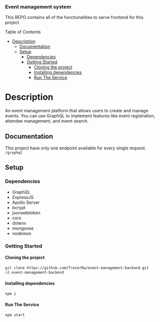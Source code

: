 ### Event management system
This REPO contains all of the functionalities to serve frontend for this project

Table of Contents
- [Description](#description)
  - [Documentation](#documentation)
  - [Setup](#setup)
    - [Dependencies](#dependencies)
    - [Getting Started](#getting-started)
      - [Cloning the project](#cloning-the-project)
      - [Installing dependencies](#installing-dependencies)
      - [Run The Service](#run-the-service)

# Description
An event management platform that allows users to create and manage events. You can use GraphQL to implement features like event registration, attendee management, and event search.

## Documentation

This project have only one endpoint available for every single request.
`/graphql`

## Setup

### Dependencies

- GraphQL
- ExpressJS
- Apollo Server
- bcrypt
- jsonwebtoken
- cors
- dotenv
- mongoose
- nodemon

### Getting Started

#### Cloning the project
```bash
git clone https://github.com/TresorRw/event-management-backend.git
cd event-management-backend
```
#### Installing dependencies
```bash
npm i
```

#### Run The Service
```bash
npm start
```